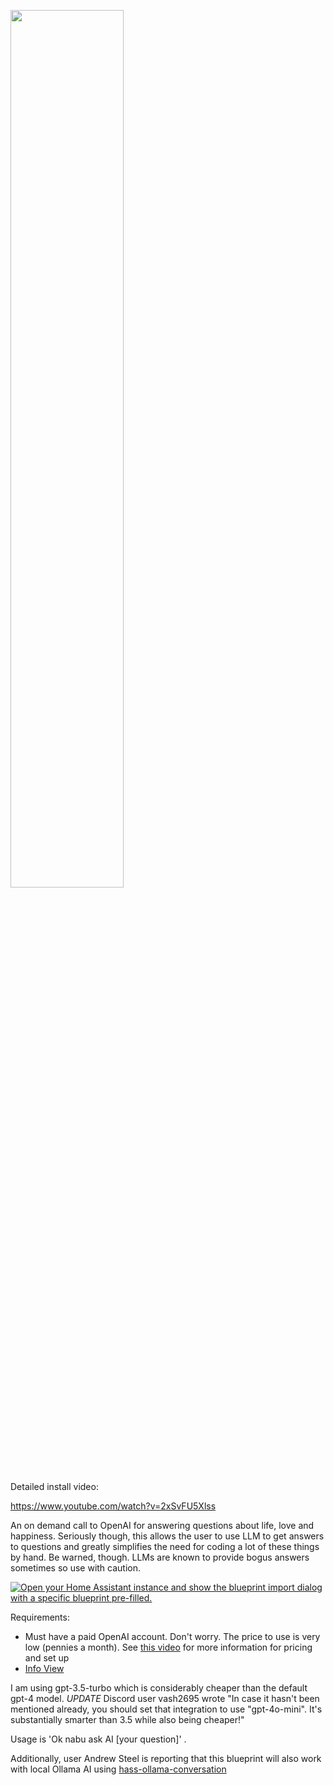 <a href="https://www.youtube.com/watch?v=2xSvFU5Xlss"><img src="https://img.youtube.com/vi/2xSvFU5Xlss/mqdefault.jpg" width="60%"></a>

Detailed install video:

https://www.youtube.com/watch?v=2xSvFU5Xlss

An on demand call to OpenAI for answering questions about life, love and happiness.  Seriously though, this allows the user to use LLM to get answers to questions and greatly simplifies the need for coding a lot of these things by hand.  Be warned, though.  LLMs are known to provide bogus answers sometimes so use with caution.

[![Open your Home Assistant instance and show the blueprint import dialog with a specific blueprint pre-filled.](https://my.home-assistant.io/badges/blueprint_import.svg)](https://my.home-assistant.io/redirect/blueprint_import/?blueprint_url=https%3A%2F%2Fraw.githubusercontent.com%2Fdinki%2FView-Assist%2Fmain%2FView+Assist+custom+sentences%2FAsk+AI%2Fblueprint-askai.yaml)

Requirements:
  * Must have a paid OpenAI account.  Don't worry.  The price to use is very low (pennies a month).  See [this video](https://www.youtube.com/watch?v=4D6bIDcVOWc) for more information for pricing and set up
  * [Info View](https://github.com/dinki/View-Assist/wiki/View-Assist-Custom-Views-Gallery#info)

I am using gpt-3.5-turbo which is considerably cheaper than the default gpt-4 model.
*UPDATE* Discord user vash2695 wrote "In case it hasn't been mentioned already, you should set that integration to use "gpt-4o-mini". It's substantially smarter than 3.5 while also being cheaper!"


Usage is 'Ok nabu ask AI [your question]' .

Additionally, user Andrew Steel is reporting that this blueprint will also work with local Ollama AI using [hass-ollama-conversation](https://github.com/ej52/hass-ollama-conversation#options)

